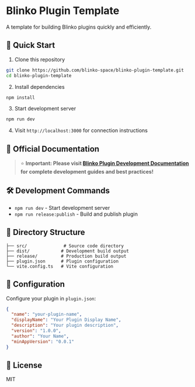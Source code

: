 # Blinko Plugin Template

A template for building Blinko plugins quickly and efficiently.

## 🚀 Quick Start

1. Clone this repository
```bash
git clone https://github.com/blinko-space/blinko-plugin-template.git
cd blinko-plugin-template
```

2. Install dependencies
```bash
npm install
```

3. Start development server
```bash
npm run dev
```

4. Visit `http://localhost:3000` for connection instructions

## 📖 Official Documentation

> ⭐ **Important: Please visit [Blinko Plugin Development Documentation](https://blinko.mintlify.app/plugins/get-started) for complete development guides and best practices!**

## 🛠️ Development Commands

- `npm run dev` - Start development server
- `npm run release:publish` - Build and publish plugin

## 📁 Directory Structure

```
├── src/              # Source code directory
├── dist/            # Development build output
├── release/         # Production build output
├── plugin.json      # Plugin configuration
└── vite.config.ts   # Vite configuration
```

## 🔧 Configuration

Configure your plugin in `plugin.json`:

```json
{
  "name": "your-plugin-name",
  "displayName": "Your Plugin Display Name",
  "description": "Your plugin description",
  "version": "1.0.0",
  "author": "Your Name",
  "minAppVersion": "0.0.1"
}
```

## 📝 License

MIT